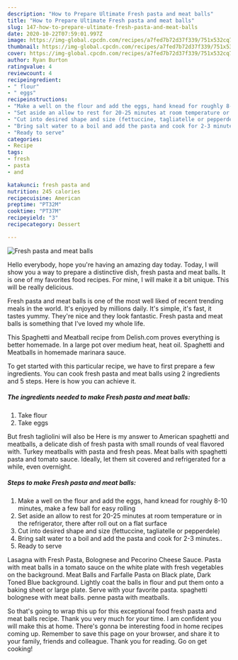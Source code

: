```yaml
---
description: "How to Prepare Ultimate Fresh pasta and meat balls"
title: "How to Prepare Ultimate Fresh pasta and meat balls"
slug: 147-how-to-prepare-ultimate-fresh-pasta-and-meat-balls
date: 2020-10-22T07:59:01.997Z
image: https://img-global.cpcdn.com/recipes/a7fed7b72d37f339/751x532cq70/fresh-pasta-and-meat-balls-recipe-main-photo.jpg
thumbnail: https://img-global.cpcdn.com/recipes/a7fed7b72d37f339/751x532cq70/fresh-pasta-and-meat-balls-recipe-main-photo.jpg
cover: https://img-global.cpcdn.com/recipes/a7fed7b72d37f339/751x532cq70/fresh-pasta-and-meat-balls-recipe-main-photo.jpg
author: Ryan Burton
ratingvalue: 4
reviewcount: 4
recipeingredient:
- " flour"
- " eggs"
recipeinstructions:
- "Make a well on the flour and add the eggs, hand knead for roughly 8-10 minutes, make a few ball for easy rolling"
- "Set aside an allow to rest for 20-25 minutes at room temperature or in the refrigerator, there after roll out on a flat surface"
- "Cut into desired shape and size (fettuccine, tagliatelle or pepperdele)"
- "Bring salt water to a boil and add the pasta and cook for 2-3 minutes.."
- "Ready to serve"
categories:
- Recipe
tags:
- fresh
- pasta
- and

katakunci: fresh pasta and 
nutrition: 245 calories
recipecuisine: American
preptime: "PT32M"
cooktime: "PT37M"
recipeyield: "3"
recipecategory: Dessert

---
```



![Fresh pasta and meat balls](https://img-global.cpcdn.com/recipes/a7fed7b72d37f339/751x532cq70/fresh-pasta-and-meat-balls-recipe-main-photo.jpg)

Hello everybody, hope you're having an amazing day today. Today, I will show you a way to prepare a distinctive dish, fresh pasta and meat balls. It is one of my favorites food recipes. For mine, I will make it a bit unique. This will be really delicious.

Fresh pasta and meat balls is one of the most well liked of recent trending meals in the world. It's enjoyed by millions daily. It's simple, it's fast, it tastes yummy. They're nice and they look fantastic. Fresh pasta and meat balls is something that I've loved my whole life.

This Spaghetti and Meatball recipe from Delish.com proves everything is better homemade. In a large pot over medium heat, heat oil. Spaghetti and Meatballs in homemade marinara sauce.


To get started with this particular recipe, we have to first prepare a few ingredients. You can cook fresh pasta and meat balls using 2 ingredients and 5 steps. Here is how you can achieve it.

<!--inarticleads1-->

##### The ingredients needed to make Fresh pasta and meat balls:

1. Take  flour
1. Take  eggs


But fresh tagliolini will also be Here is my answer to American spaghetti and meatballs, a delicate dish of fresh pasta with small rounds of veal flavored with. Turkey meatballs with pasta and fresh peas. Meat balls with spaghetti pasta and tomato sauce. Ideally, let them sit covered and refrigerated for a while, even overnight. 

<!--inarticleads2-->

##### Steps to make Fresh pasta and meat balls:

1. Make a well on the flour and add the eggs, hand knead for roughly 8-10 minutes, make a few ball for easy rolling
1. Set aside an allow to rest for 20-25 minutes at room temperature or in the refrigerator, there after roll out on a flat surface
1. Cut into desired shape and size (fettuccine, tagliatelle or pepperdele)
1. Bring salt water to a boil and add the pasta and cook for 2-3 minutes..
1. Ready to serve


Lasagna with Fresh Pasta, Bolognese and Pecorino Cheese Sauce. Pasta with meat balls in a tomato sauce on the white plate with fresh vegetables on the background. Meat Balls and Farfalle Pasta on Black plate, Dark Toned Blue background. Lightly coat the balls in flour and put them onto a baking sheet or large plate. Serve with your favorite pasta. spaghetti bolognese with meat balls. penne pasta with meatballs. 

So that's going to wrap this up for this exceptional food fresh pasta and meat balls recipe. Thank you very much for your time. I am confident you will make this at home. There's gonna be interesting food in home recipes coming up. Remember to save this page on your browser, and share it to your family, friends and colleague. Thank you for reading. Go on get cooking!
